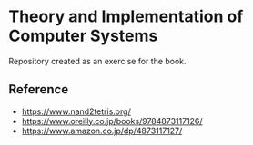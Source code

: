 # Theory and Implementation of Computer Systems

Repository created as an exercise for the book.

## Reference

- https://www.nand2tetris.org/
- https://www.oreilly.co.jp/books/9784873117126/
- https://www.amazon.co.jp/dp/4873117127/